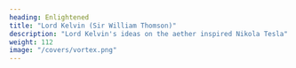 ```yaml
---
heading: Enlightened
title: "Lord Kelvin (Sir William Thomson)" 
description: "Lord Kelvin's ideas on the aether inspired Nikola Tesla"
weight: 112
image: "/covers/vortex.png"
---
```

